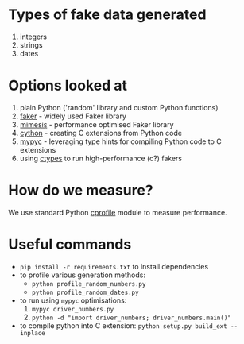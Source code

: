 # Types of fake data generated

1. integers
2. strings
3. dates

# Options looked at

1. plain Python ('random' library and custom Python functions)
2. [faker](https://faker.readthedocs.io/en/master/) - widely used Faker library
3. [mimesis](https://mimesis.name/en/master/) - performance optimised Faker library
4. [cython](https://cython.readthedocs.io/en/latest/) - creating C extensions from Python code  
5. [mypyc](https://mypyc.readthedocs.io/en/latest) - leveraging type hints for compiling Python code to C extensions 
6. using [ctypes](https://docs.python.org/3/library/ctypes.html) to run high-performance (c?) fakers

# How do we measure?

We use standard Python [cprofile](https://docs.python.org/3/library/profile.html#module-cProfile) module to measure performance.

# Useful commands

* `pip install -r requirements.txt` to install dependencies 
* to profile various generation methods:
  * `python profile_random_numbers.py` 
  * `python profile_random_dates.py` 
* to run using `mypyc` optimisations:
  1. `mypyc driver_numbers.py`
  2. `python -d "import driver_numbers; driver_numbers.main()"`
* to compile python into C extension: `python setup.py build_ext --inplace`